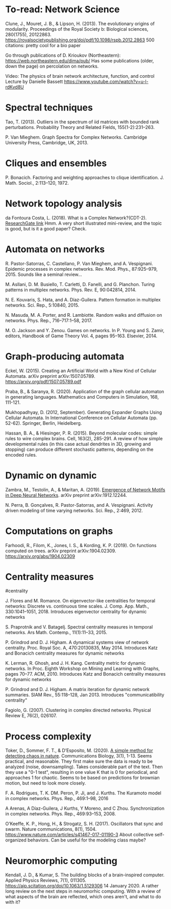 # To-read: Network Science

Clune, J., Mouret, J. B., & Lipson, H. (2013). The evolutionary origins of modularity. Proceedings of the Royal Society b: Biological sciences, 280(1755), 20122863.
https://royalsocietypublishing.org/doi/pdf/10.1098/rspb.2012.2863
500 citations: pretty cool for a bio paper

Go through publications of D. Krioukov (Northeastern):
https://web.northeastern.edu/dima/pub/
Has some publications (older, down the page) on percolation on networks.

Video: The physics of brain network architecture, function, and control
Lecture by Danielle Bassett
https://www.youtube.com/watch?v=u-l-rdKvd8U

# Spectral techniques

Tao, T. (2013). Outliers in the spectrum of iid matrices with bounded rank perturbations. Probability Theory and Related Fields, 155(1-2):231–263.

P. Van Mieghem. Graph Spectra for Complex Networks. Cambridge University Press, Cambridge, UK, 2013.

# Cliques and ensembles

P. Bonacich. Factoring and weighting approaches to clique identification. J. Math. Sociol.,
2:113–120, 1972.

# Network topology analysis

da Fontoura Costa, L. (2018). What is a Complex Network?(CDT-2).
[ResearchGate link](https://www.researchgate.net/profile/Luciano_Da_F_Costa/publication/324312765_What_is_a_Complex_Network_CDT-2/links/5aca49ba4585151e80a91abd/What-is-a-Complex-Network-CDT-2.pdf)
Hmm. A very short illustrated mini-review, and the topic is good, but is it a good paper? Check.

# Automata on networks

R. Pastor-Satorras, C. Castellano, P. Van Mieghem, and A. Vespignani. Epidemic processes
in complex networks. Rev. Mod. Phys., 87:925–979, 2015.
Sounds like a seminal review...

M. Asllani, D. M. Busiello, T. Carletti, D. Fanelli, and G. Planchon. Turing patterns in
multiplex networks. Phys. Rev. E, 90:042814, 2014.

N. E. Kouvaris, S. Hata, and A. Díaz-Guilera. Pattern formation in multiplex networks. Sci.
Rep., 5:10840, 2015.

N. Masuda, M. A. Porter, and R. Lambiotte. Random walks and diffusion on networks. Phys.
Rep., 716–717:1–58, 2017.

M. O. Jackson and Y. Zenou. Games on networks. In P. Young and S. Zamir, editors,
Handbook of Game Theory Vol. 4, pages 95–163. Elsevier, 2014.

# Graph-producing automata

Eckel, W. (2015). Creating an Artificial World with a New Kind of Cellular Automata. arXiv preprint arXiv:1507.05789.
https://arxiv.org/pdf/1507.05789.pdf

Praba, B., & Saranya, R. (2020). Application of the graph cellular automaton in generating languages. Mathematics and Computers in Simulation, 168, 111-121.

Mukhopadhyay, D. (2012, September). Generating Expander Graphs Using Cellular Automata. In International Conference on Cellular Automata (pp. 52-62). Springer, Berlin, Heidelberg.

Hassan, B. A., & Hiesinger, P. R. (2015). Beyond molecular codes: simple rules to wire complex brains. Cell, 163(2), 285-291.
A review of how simple developmental rules (in this case actual dendrites in 3D, growing and stopping) can produce different stochastic patterns, depending on the encoded rules.

# Dynamic on dynamic

Zambra, M., Testolin, A., & Maritan, A. (2019). [Emergence of Network Motifs in Deep Neural Networks](https://arxiv.org/pdf/1912.12244.pdf). arXiv preprint arXiv:1912.12244.

N. Perra, B. Gonçalves, R. Pastor-Satorras, and A. Vespignani. Activity driven modeling of time varying networks. Sci. Rep., 2:469, 2012. 

# Computations on graphs

Farhoodi, R., Filom, K., Jones, I. S., & Kording, K. P. (2019). On functions computed on trees. arXiv preprint arXiv:1904.02309. https://arxiv.org/abs/1904.02309

# Centrality measures
#centrality

J. Flores and M. Romance. On eigenvector-like centralities for temporal networks: Discrete
vs. continuous time scales. J. Comp. App. Math., 330:1041–1051, 2018.
Introduces eigenvector centrality for dynamic networks

S. Praprotnik and V. Batagelj. Spectral centrality measures in temporal networks. Ars Math.
Contemp., 11(1):11–33, 2015.

P. Grindrod and D. J. Higham. A dynamical systems view of network centrality. Proc. Royal
Soc. A, 470:20130835, May 2014.
Introduces Katz and Bonacich centrality measures for dynamic networks

K. Lerman, R. Ghosh, and J. H. Kang. Centrality metric for dynamic networks. In Proc.
Eighth Workshop on Mining and Learning with Graphs, pages 70–77. ACM, 2010.
Introduces Katz and Bonacich centrality measures for dynamic networks

P. Grindrod and D. J. Higham. A matrix iteration for dynamic network summaries. SIAM
Rev., 55:118–128, Jan 2013.
Introduces "communicatibility centrality"

Fagiolo, G. (2007). Clustering in complex directed networks. Physical Review E, 76(2), 026107.

# Process complexity

Toker, D., Sommer, F. T., & D’Esposito, M. (2020). [A simple method for detecting chaos in nature](https://www.nature.com/articles/s42003-019-0715-9). Communications Biology, 3(1), 1-13.
Seems practical, and reasonable. They first make sure the data is ready to be analyzed (noise, downsampling). Takes considerable part of the text. Then they use a "0-1 test", resulting in one value K that is 0 for periodical, and approaches 1 for chaotic. Seems to be based on predictions for brownian motion, but need to look more closely.

F. A. Rodrigues, T. K. DM. Peron, P. Ji, and J. Kurths. The Kuramoto model in complex
networks. Phys. Rep., 469:1–98, 2016

A Arenas, A Díaz-Guilera, J Kurths, Y Moreno, and C Zhou. Synchronization in complex
networks. Phys. Rep., 469:93–153, 2008.

O’Keeffe, K. P., Hong, H., & Strogatz, S. H. (2017). Oscillators that sync and swarm. Nature communications, 8(1), 1504.
https://www.nature.com/articles/s41467-017-01190-3
About collective self-organized behaviors. Can be useful for the modeling class maybe?

# Neuromorphic computing

Kendall, J. D., & Kumar, S. The building blocks of a brain-inspired computer. Applied Physics Reviews, 7(1), 011305.
https://aip.scitation.org/doi/10.1063/1.5129306
14 January 2020. A rather long review on the next steps in neuromorhic computing. With a review of what aspects of the brain are reflected, which ones aren't, and what to do with it?